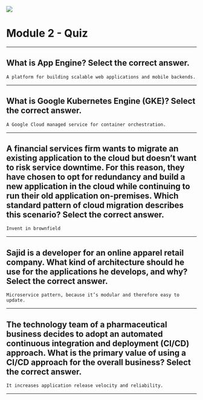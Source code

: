 [![](https://api.pointscounter.me/servers/img/subscribe)](https://www.youtube.com/@CloudHustlers)
# Module 2 - Quiz 
____
## What is App Engine? Select the correct answer.
```A platform for building scalable web applications and mobile backends.```
____
## What is Google Kubernetes Engine (GKE)? Select the correct answer.
```A Google Cloud managed service for container orchestration.```
____
## A financial services firm wants to migrate an existing application to the cloud but doesn’t want to risk service downtime. For this reason, they have chosen to opt for redundancy and build a new application in the cloud while continuing to run their old application on-premises. Which standard pattern of cloud migration describes this scenario? Select the correct answer.
```Invent in brownfield```
_____
## Sajid is a developer for an online apparel retail company. What kind of architecture should he use for the applications he develops, and why? Select the correct answer.
```Microservice pattern, because it’s modular and therefore easy to update.```
_____
## The technology team of a pharmaceutical business decides to adopt an automated continuous integration and deployment (CI/CD) approach. What is the primary value of using a CI/CD approach for the overall business? Select the correct answer.
```It increases application release velocity and reliability.```
____
